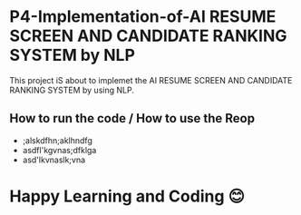# P4-Implementation-of-AI RESUME SCREEN AND CANDIDATE RANKING SYSTEM by NLP

<p>This project iS about to implemet the AI RESUME SCREEN AND CANDIDATE RANKING SYSTEM  by using NLP.</p>

<h2>How to run the code / How to use the Reop</h2>

* ;alskdfhn;aklhndfg
* asdfl'kgvnas;dfklga
* asd'lkvnaslk;vna

# Happy Learning and Coding 😊
